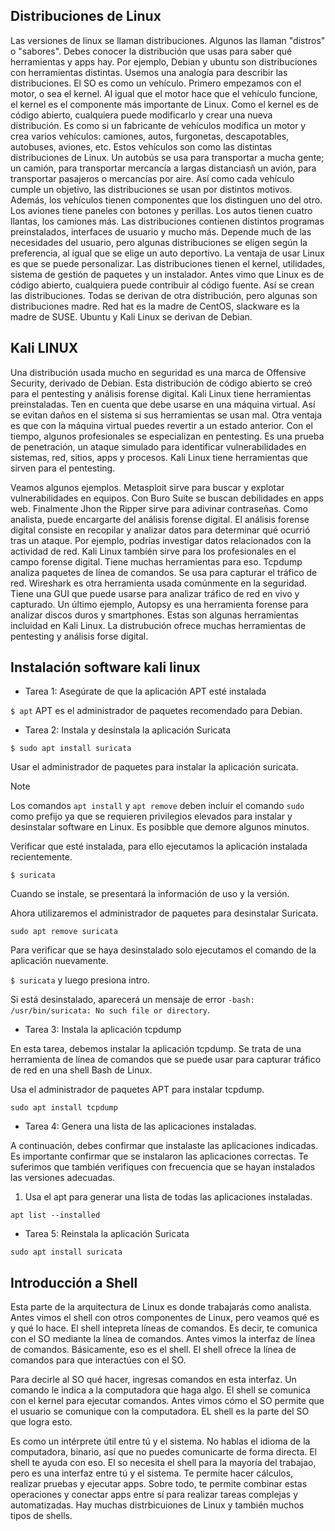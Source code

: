 ## Distribuciones de Linux
Las versiones de linux se llaman distribuciones. Algunos las llaman "distros" o "sabores". Debes conocer la distribución que usas para saber qué herramientas y apps hay. Por ejemplo, Debian y ubuntu son distribuciones con herramientas distintas. Usemos una analogía para describir las distribuciones. El SO es como un vehículo. Primero empezamos con el motor, o sea el kernel. Al igual que el motor hace que el vehículo funcione, el kernel es el componente más importante de Linux. Como el kernel es de código abierto, cualquiera puede modificarlo y crear una nueva distribución. Es como si un fabricante de vehículos modifica un motor y crea varios vehículos: camiones, autos, furgonetas, descapotables, autobuses, aviones, etc. Estos vehículos son como las distintas distribuciones de Linux. Un autobús se usa para transportar a mucha gente; un camión, para transportar mercancía a largas distanciasñ un avión, para transportar pasajeros o mercancías por aire. Así como cada vehículo cumple un objetivo, las distribuciones se usan por distintos motivos. Además, los vehículos tienen componentes que los distinguen uno del otro. Los aviones tiene paneles con botones y perillas. Los autos tienen cuatro llantas, los camiones más. Las distribuciones contienen distintos programas preinstalados, interfaces de usuario y mucho más. Depende much de las necesidades del usuario, pero algunas distribuciones se eligen según la preferencia, al igual que se elige un auto deportivo. La ventaja de usar Linux es que se puede personalizar. Las distribuciones tienen el kernel, utilidades, sistema de gestión de paquetes y un instalador. Antes vimo que Linux es de código abierto, cualquiera puede contribuir al código fuente. Así se crean las distribuciones. Todas se derivan de otra distribución, pero algunas son distribuciones madre. Red hat es la madre de CentOS, slackware es la madre de SUSE. Ubuntu y Kali Linux se derivan de Debian. 

## Kali LINUX
Una distribución usada mucho en seguridad es una marca de Offensive Security, derivado de Debian. Esta distribución de código abierto se creó para el pentesting y análisis forense digital. Kali Linux tiene herramientas preinstaladas. Ten en cuenta que debe usarse en una máquina virtual. Así se evitan daños en el sistema si sus herramientas se usan mal. Otra ventaja es que con la máquina virtual puedes revertir a un estado anterior. Con el tiempo, algunos profesionales se especializan en pentesting. Es una prueba de penetración, un ataque simulado para identificar vulnerabilidades en sistemas, red, sitios, apps y procesos. Kali Linux tiene herramientas que sirven para el pentesting.

Veamos algunos ejemplos. Metasploit sirve para buscar y explotar vulnerabilidades en equipos. Con Buro Suite se buscan debilidades en apps web. Finalmente Jhon the Ripper sirve para adivinar contraseñas. Como analista, puede encargarte del análisis forense digital. El análisis forense digital consiste en recopilar y analizar datos para determinar qué ocurrió tras un ataque. Por ejemplo, podrías investigar datos relacionados con la actividad de red. Kali Linux también sirve para los profesionales en el campo forense digital. Tiene muchas herramientas para eso. Tcpdump analiza paquetes de línea de comandos. Se usa para capturar el tráfico de red. Wireshark es otra herramienta usada comúnmente en la seguridad. Tiene una GUI que puede usarse para analizar tráfico de red en vivo y capturado. Un último ejemplo, Autopsy es una herramienta forense para analizar discos duros y smartphones. Estas son algunas herramientas incluidad en Kali Linux. La distrubución ofrece muchas herramientas de pentesting y análisis forse digital.

## Instalación software kali linux
* Tarea 1: Asegúrate de que la aplicación APT esté instalada

`$ apt`
APT es el administrador de paquetes recomendado para Debian.

* Tarea 2: Instala y desinstala la aplicación Suricata

`$ sudo apt install suricata`

Usar el administrador de paquetes para instalar la aplicación suricata.

>[!Note]
> Los comandos `apt install` y `apt remove` deben incluir el comando `sudo` como prefijo ya que se requieren privilegios elevados para instalar y desinstalar software en Linux. Es posibble que demore algunos minutos.

Verificar que esté instalada, para ello ejecutamos la aplicación instalada recientemente.

`$ suricata`

Cuando se instale, se presentará la información de uso y la versión.

Ahora utilizaremos el administrador de paquetes para desinstalar Suricata.

`sudo apt remove suricata`

Para verificar que se haya desinstalado solo ejecutamos el comando de la aplicación nuevamente.

`$ suricata` y luego presiona intro.

Si está desinstalado, aparecerá un mensaje de error `-bash: /usr/bin/suricata: No such file or directory`.

* Tarea 3: Instala la aplicación tcpdump

En esta tarea, debemos instalar la aplicación tcpdump. Se trata de una herramienta de línea de comandos que se puede usar para capturar tráfico de red en una shell Bash de Linux.

Usa el administrador de paquetes APT para instalar tcpdump.

`sudo apt install tcpdump`

* Tarea 4: Genera una lista de las aplicaciones instaladas.

A continuación, debes confirmar que instalaste las aplicaciones indicadas. Es importante confirmar que se instalaron las aplicaciones correctas. Te suferimos que también verifiques con frecuencia que se hayan instalados las versiones adecuadas.

1. Usa el apt para generar una lista de todas las aplicaciones instaladas.

`apt list --installed`

* Tarea 5: Reinstala la aplicación Suricata

`sudo apt install suricata`

## Introducción a Shell
Esta parte de la arquitectura de Linux es donde trabajarás como analista. Antes vimos el shell con otros componentes de Linux, pero veamos qué es y qué lo hace. El shell intepreta líneas de comandos. Es decir, te comunica con el SO mediante la línea de comandos. Antes vimos la interfaz de línea de comandos. Básicamente, eso es el shell. El shell ofrece la línea de comandos para que interactúes con el SO.

Para decirle al SO qué hacer, ingresas comandos en esta interfaz. Un comando le indica a la computadora que haga algo. El shell se comunica con el kernel para ejecutar comandos. Antes vimos cómo el SO permite que el usuario se comunique con la computadora. EL shell es la parte del SO que logra esto.

Es como un intérprete útil entre tú y el sistema. No hablas el idioma de la computadora, binario, así que no puedes comunicarte de forma directa. El shell te ayuda con eso. El so necesita el shell para la mayoría del trabajao, pero es una interfaz entre tú y el sistema. Te permite hacer cálculos, realizar pruebas y ejecutar apps. Sobre todo, te permite combinar estas operaciones y conectar apps entre sí para realizar tareas complejas y automatizadas. Hay muchas distrbicuiones de Linux y también muchos tipos de shells.
